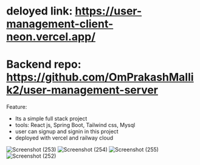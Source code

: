# deloyed link: https://user-management-client-neon.vercel.app/

# Backend repo: https://github.com/OmPrakashMallik2/user-management-server

Feature:
- Its a simple full stack project
- tools: React js, Spring Boot, Tailwind css, Mysql
- user can signup and signin in this project
- deployed with vercel and railway cloud

![Screenshot (253)](https://github.com/OmPrakashMallik2/user-management-client/assets/147716127/8d42eb99-f219-40e9-99e3-1c8bd3fa6fb4)
![Screenshot (254)](https://github.com/OmPrakashMallik2/user-management-client/assets/147716127/fd86159e-4194-4cc2-85d2-e4cded03b4fc)
![Screenshot (255)](https://github.com/OmPrakashMallik2/user-management-client/assets/147716127/d773969b-9a5a-4bad-be78-e80f92100829)
![Screenshot (252)](https://github.com/OmPrakashMallik2/user-management-client/assets/147716127/f6581c64-dbef-4a84-a28d-5885a03c7665)

